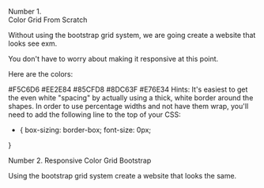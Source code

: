Number 1.  
Color Grid From Scratch

Without using the bootstrap grid system, we are going create a website that looks see exm.



You don't have to worry about making it responsive at this point.

Here are the colors:

#F5C6D6
#EE2E84
#85CFD8
#8DC63F
#E76E34
Hints:
It's easiest to get the even white "spacing" by actually using a thick, white border around the shapes.
In order to use percentage widths and not have them wrap, you'll need to add the following line to the top of your CSS:
* {
    box-sizing: border-box; 
    font-size: 0px;
    
}




Number 2.
Responsive Color Grid Bootstrap

Using the bootstrap grid system create a website that looks the same.